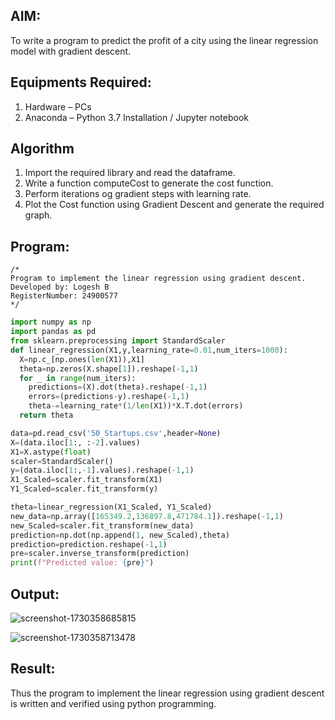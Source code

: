 

## AIM:
To write a program to predict the profit of a city using the linear regression model with gradient descent.

## Equipments Required:
1. Hardware – PCs
2. Anaconda – Python 3.7 Installation / Jupyter notebook

## Algorithm
1. Import the required library and read the dataframe.
2. Write a function computeCost to generate the cost function.
3. Perform iterations og gradient steps with learning rate.
4. Plot the Cost function using Gradient Descent and generate the required graph. 

## Program:
```
/*
Program to implement the linear regression using gradient descent.
Developed by: Logesh B
RegisterNumber: 24900577 
*/
```
```.py
import numpy as np  
import pandas as pd    
from sklearn.preprocessing import StandardScaler  
def linear_regression(X1,y,learning_rate=0.01,num_iters=1000):  
  X=np.c_[np.ones(len(X1)),X1]     
  theta=np.zeros(X.shape[1]).reshape(-1,1)   
  for _ in range(num_iters):  
    predictions=(X).dot(theta).reshape(-1,1)  
    errors=(predictions-y).reshape(-1,1)  
    theta-=learning_rate*(1/len(X1))*X.T.dot(errors)  
  return theta  

data=pd.read_csv('50_Startups.csv',header=None)  
X=(data.iloc[1:, :-2].values)   
X1=X.astype(float)   
scaler=StandardScaler()   
y=(data.iloc[1:,-1].values).reshape(-1,1)   
X1_Scaled=scaler.fit_transform(X1)   
Y1_Scaled=scaler.fit_transform(y)   

theta=linear_regression(X1_Scaled, Y1_Scaled)   
new_data=np.array([165349.2,136897.8,471784.1]).reshape(-1,1)   
new_Scaled=scaler.fit_transform(new_data)   
prediction=np.dot(np.append(1, new_Scaled),theta)   
prediction=prediction.reshape(-1,1)   
pre=scaler.inverse_transform(prediction)   
print(f"Predicted value: {pre}")
``` 
## Output:
![screenshot-1730358685815](https://github.com/user-attachments/assets/e8bb6c78-57be-42a4-9027-943a03696508)

![screenshot-1730358713478](https://github.com/user-attachments/assets/cc2cfb36-e012-43c4-a852-9b7dfeb368e9)




## Result:
Thus the program to implement the linear regression using gradient descent is written and verified using python programming.

